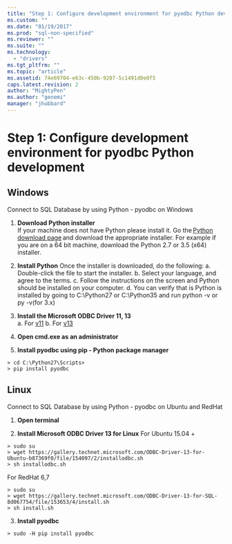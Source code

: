 ```yaml
---
title: "Step 1: Configure development environment for pyodbc Python development | Microsoft Docs"
ms.custom: ""
ms.date: "01/19/2017"
ms.prod: "sql-non-specified"
ms.reviewer: ""
ms.suite: ""
ms.technology: 
  - "drivers"
ms.tgt_pltfrm: ""
ms.topic: "article"
ms.assetid: 74e69704-e63c-450b-9207-5c1491d0e0f5
caps.latest.revision: 2
author: "MightyPen"
ms.author: "genemi"
manager: "jhubbard"
---
```

# Step 1: Configure development environment for pyodbc Python development
  ## Windows  
  Connect to SQL Database by using Python - pyodbc on Windows
  
1. **Download Python installer**  
  If your machine does not have Python please install it. Go the [Python download page](https://www.python.org/downloads/windows/) and download the appropriate installer. For example if you are on a 64 bit machine, download the Python 2.7 or 3.5 (x64) installer.  
  
2. **Install Python**  Once the installer is downloaded, do the following:
a. Double-click the file to start the installer. 
b. Select your language, and agree to the terms. 
c. Follow the instructions on the screen and Python should be installed on your computer. 
d. You can verify that is Python is installed by going to C:\Python27 or C:\Python35 and run python -v or py -v(for 3.x) 
      
3. **Install the Microsoft ODBC Driver 11, 13**  
a. For [v11](https://www.microsoft.com/en-us/download/details.aspx?id=36434) 
b. For [v13](https://www.microsoft.com/en-us/download/details.aspx?id=50420)
  
4. **Open cmd.exe as an administrator**     

5. **Install pyodbc using pip - Python package manager**
```  
> cd C:\Python27\Scripts>  
> pip install pyodbc  
```  

  
## Linux 
Connect to SQL Database by using Python - pyodbc on Ubuntu and RedHat 
  
1. **Open terminal**  

2. **Install Microsoft ODBC Driver 13 for Linux** 
  For Ubuntu 15.04 + 
``` 
> sudo su  
> wget https://gallery.technet.microsoft.com/ODBC-Driver-13-for-Ubuntu-b87369f0/file/154097/2/installodbc.sh  
> sh installodbc.sh  
```   

  For RedHat 6,7 
``` 
> sudo su 
> wget https://gallery.technet.microsoft.com/ODBC-Driver-13-for-SQL-8d067754/file/153653/4/install.sh 
> sh install.sh 
```  
  
3.  **Install pyodbc**  
```  
> sudo -H pip install pyodbc
```  

  